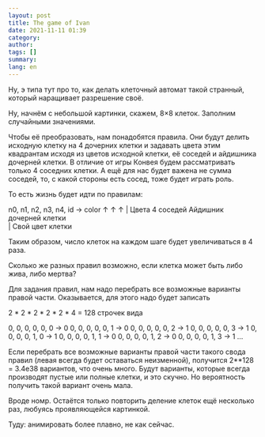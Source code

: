 ```yaml
---
layout: post
title: The game of Ivan
date: 2021-11-11 01:39
category: 
author: 
tags: []
summary: 
lang: en
---
```


Ну, э типа тут про то, как делать клеточный автомат такой странный, который наращивает разрешение своё.

Ну, начнём с небольшой картинки, скажем, 8×8 клеток. Заполним случайными значениями.

Чтобы её преобразовать, нам понадобятся правила. Они будут делить исходную клетку на 4 дочерних клетки и задавать цвета этим квадрантам исходя из цветов исходной клетки, её соседей и айдишника дочерней клетки. В отличие от игры Конвея будем рассматривать только 4 соседних клетки. А ещё для нас будет важена не сумма соседей, то, с какой стороны есть сосед, тоже будет играть роль.

То есть жизнь будет идти по правилам:

n0, n1, n2, n3, n4, id → color
↑   ↑                ↑
|   Цвета 4 соседей  Айдишник дочерней клетки  
|
Свой цвет клетки

Таким образом, число клеток на каждом шаге будет увеличиваться в 4 раза.

Сколько же разных правил возможно, если клетка может быть либо жива, либо мертва?

Для задания правил, нам надо перебрать все возможные варианты правой части. Оказывается, для этого надо будет записать 

2 * 2 * 2 * 2 * 2 * 4 = 128 строчек вида

0, 0, 0, 0, 0, 0 → 0
0, 0, 0, 0, 0, 1 → 0
0, 0, 0, 0, 0, 2 → 1
0, 0, 0, 0, 0, 3 → 1
0, 0, 0, 0, 1, 0 → 1
0, 0, 0, 0, 1, 1 → 0
0, 0, 0, 0, 1, 2 → 0
0, 0, 0, 0, 1, 3 → 1
…

Если перебрать все возможные варианты правой части такого свода правил (левая всегда будет оставаться неизменной), получится 2**128 = 3.4e38 вариантов, что очень много. Будут варианты, которые всегда производят пустые или полные клетки, и это скучно. Но вероятность получить такой вариант очень мала.

Вроде номр. Остаётся только повторить деление клеток ещё несколько раз, любуясь проявляющейся картинкой.

Туду: анимировать более плавно, не как сейчас.